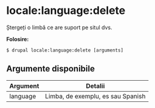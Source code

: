 # locale:language:delete
Ștergeți o limbă ce are suport pe situl dvs.

**Folosire:**
```
$ drupal locale:language:delete [arguments]
```

## Argumente disponibile
Argument | Detalii
---------|-------------
language | Limba, de exemplu, es sau Spanish
